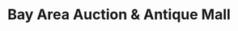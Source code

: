 ---
title: "Bay Area Auction & Antique Mall"
url: /pinellas-park/bay-area-auction-und-antique-mall/
shop: Dorfladen
---